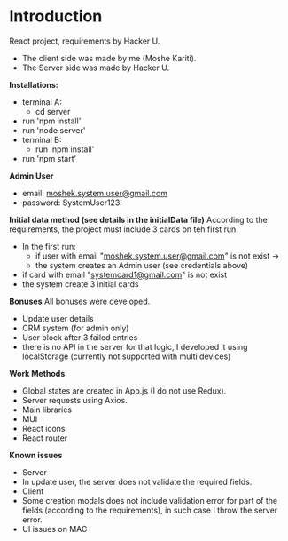 # Introduction
React project, requirements by Hacker U.
- The client side was made by me (Moshe Kariti).
- The Server side was made by Hacker U.

**Installations:**
- terminal A:
    - cd server
- run 'npm install'
- run 'node server'
- terminal B:
    - run 'npm install'
- run 'npm start'

**Admin User**
- email: moshek.system.user@gmail.com
- password: SystemUser123!

**Initial data method (see details in the initialData file)**
According to the requirements, the project must include 3 cards on teh first run.
- In the first run:
    - if user with email "moshek.system.user@gmail.com" is not exist ->
    - the system creates an Admin user (see credentials above)
- if card with email "systemcard1@gmail.com" is not exist
- the system create 3 initial cards

**Bonuses**
All bonuses were developed.
- Update user details
- CRM system (for admin only)
- User block after 3 failed entries
- there is no API in the server for that logic, I developed it using localStorage (currently not supported with multi devices)

**Work Methods**
- Global states are created in App.js (I do not use Redux).
- Server requests using Axios.
- Main libraries
- MUI
- React icons
- React router

**Known issues**
- Server
- In update user, the server does not validate the required fields.
- Client
- Some creation modals does not include validation error for part of the fields (according to the requirements), in such case I throw the server error.
- UI issues on MAC

